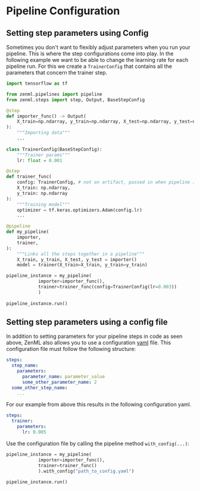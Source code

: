 # Pipeline Configuration

## Setting step parameters using Config

Sometimes you don't want to flexibly adjust parameters when you run your pipeline. This is where the step configurations come into play. In the following example we want to be able to change the learning rate for each pipeline run. For this we create a `TrainerConfig` that contains all the parameters that concern the trainer step.



```python
import tensorflow as tf

from zenml.pipelines import pipeline
from zenml.steps import step, Output, BaseStepConfig

@step
def importer_func() -> Output(
    X_train=np.ndarray, y_train=np.ndarray, X_test=np.ndarray, y_test=np.ndarray
):
    """Importing data"""
    ...
    
class TrainerConfig(BaseStepConfig):
    """Trainer params"""
    lr: float = 0.001

@step
def trainer_func(
    config: TrainerConfig, # not an artifact, passed in when pipeline is instantiated
    X_train: np.ndarray,
    y_train: np.ndarray
):
    """Training model"""
    optimizer = tf.keras.optimizers.Adam(config.lr)
    ...

@pipeline
def my_pipeline(
    importer,
    trainer,
):
    """Links all the steps together in a pipeline"""
    X_train, y_train, X_test, y_test = importer()
    model = trainer(X_train=X_train, y_train=y_train)

pipeline_instance = my_pipeline(
            importer=importer_func(),
            trainer=trainer_func(config=TrainerConfig(lr=0.003))
            )
            
pipeline_instance.run()
```

## Setting step parameters using a config file

In addition to setting parameters for your pipeline steps in code as seen above, ZenML also allows you to use a configuration [yaml](https://yaml.org) file. This configuration file must follow the following structure:

```yaml
steps:
  step_name:
    parameters:
      parameter_name: parameter_value
      some_other_parameter_name: 2
  some_other_step_name:
    ...
```

For our example from above this results in the following configuration yaml.&#x20;

```yaml
steps:
  trainer:
    parameters:
      lr: 0.005
```

Use the configuration file by calling the pipeline method `with_config(...)`:

```python
pipeline_instance = my_pipeline(
            importer=importer_func(),
            trainer=trainer_func()
            ).with_config("path_to_config.yaml")
            
pipeline_instance.run()
```
